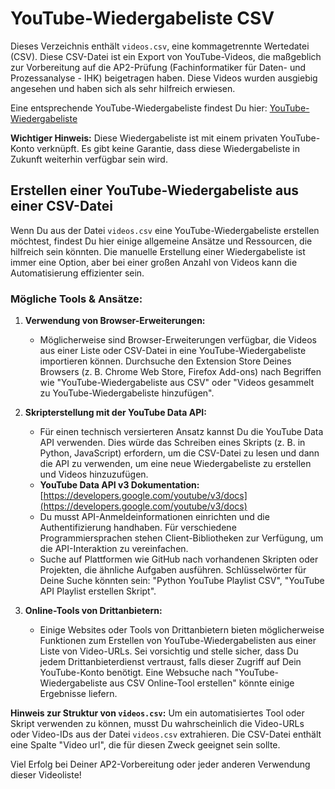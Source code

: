 # YouTube-Wiedergabeliste CSV

Dieses Verzeichnis enthält `videos.csv`, eine kommagetrennte Wertedatei (CSV). Diese CSV-Datei ist ein Export von YouTube-Videos, die maßgeblich zur Vorbereitung auf die AP2-Prüfung (Fachinformatiker für Daten- und Prozessanalyse - IHK) beigetragen haben. Diese Videos wurden ausgiebig angesehen und haben sich als sehr hilfreich erwiesen.

Eine entsprechende YouTube-Wiedergabeliste findest Du hier: [YouTube-Wiedergabeliste](https://www.youtube.com/playlist?list=PLlNxenr16kpQcDOxzDIWt70rhp7iBv-uX)

**Wichtiger Hinweis:** Diese Wiedergabeliste ist mit einem privaten YouTube-Konto verknüpft. Es gibt keine Garantie, dass diese Wiedergabeliste in Zukunft weiterhin verfügbar sein wird.

## Erstellen einer YouTube-Wiedergabeliste aus einer CSV-Datei

Wenn Du aus der Datei `videos.csv` eine YouTube-Wiedergabeliste erstellen möchtest, findest Du hier einige allgemeine Ansätze und Ressourcen, die hilfreich sein könnten. Die manuelle Erstellung einer Wiedergabeliste ist immer eine Option, aber bei einer großen Anzahl von Videos kann die Automatisierung effizienter sein.

### Mögliche Tools & Ansätze:

1.  **Verwendung von Browser-Erweiterungen:**
    *   Möglicherweise sind Browser-Erweiterungen verfügbar, die Videos aus einer Liste oder CSV-Datei in eine YouTube-Wiedergabeliste importieren können. Durchsuche den Extension Store Deines Browsers (z. B. Chrome Web Store, Firefox Add-ons) nach Begriffen wie "YouTube-Wiedergabeliste aus CSV" oder "Videos gesammelt zu YouTube-Wiedergabeliste hinzufügen".

2.  **Skripterstellung mit der YouTube Data API:**
    *   Für einen technisch versierteren Ansatz kannst Du die YouTube Data API verwenden. Dies würde das Schreiben eines Skripts (z. B. in Python, JavaScript) erfordern, um die CSV-Datei zu lesen und dann die API zu verwenden, um eine neue Wiedergabeliste zu erstellen und Videos hinzuzufügen.
    *   **YouTube Data API v3 Dokumentation:** [https://developers.google.com/youtube/v3/docs](https://developers.google.com/youtube/v3/docs)
    *   Du musst API-Anmeldeinformationen einrichten und die Authentifizierung handhaben. Für verschiedene Programmiersprachen stehen Client-Bibliotheken zur Verfügung, um die API-Interaktion zu vereinfachen.
    *   Suche auf Plattformen wie GitHub nach vorhandenen Skripten oder Projekten, die ähnliche Aufgaben ausführen. Schlüsselwörter für Deine Suche könnten sein: "Python YouTube Playlist CSV", "YouTube API Playlist erstellen Skript".

3.  **Online-Tools von Drittanbietern:**
    *   Einige Websites oder Tools von Drittanbietern bieten möglicherweise Funktionen zum Erstellen von YouTube-Wiedergabelisten aus einer Liste von Video-URLs. Sei vorsichtig und stelle sicher, dass Du jedem Drittanbieterdienst vertraust, falls dieser Zugriff auf Dein YouTube-Konto benötigt. Eine Websuche nach "YouTube-Wiedergabeliste aus CSV Online-Tool erstellen" könnte einige Ergebnisse liefern.

**Hinweis zur Struktur von `videos.csv`:**
Um ein automatisiertes Tool oder Skript verwenden zu können, musst Du wahrscheinlich die Video-URLs oder Video-IDs aus der Datei `videos.csv` extrahieren. Die CSV-Datei enthält eine Spalte "Video url", die für diesen Zweck geeignet sein sollte.

Viel Erfolg bei Deiner AP2-Vorbereitung oder jeder anderen Verwendung dieser Videoliste!

